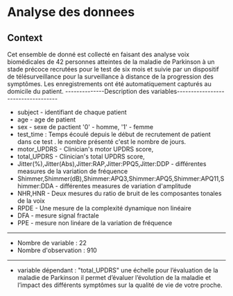 # Analyse des donnees

## Context
Cet ensemble de donné est collecté en faisant des analyse voix biomédicales de 42 personnes 
atteintes de la maladie de Parkinson à un stade précoce recrutées pour le test de six mois et suivie par
un dispositif de télésurveillance pour la surveillance à distance de la progression des symptômes. 
Les enregistrements ont été automatiquement capturés au domicile du patient. 
--------------Description des variables-----------------------------------
* subject - identifiant de chaque patient
* age - age de patient
* sex - sexe de pactient '0' - homme, '1' - femme
* test\_time : Temps écoulé depuis le début de recrutement de patient dans ce test . le nombre présenté c'est le nombre de jours.
* motor\_UPDRS - Clinician's motor UPDRS score,
* total\_UPDRS - Clinician's total UPDRS score, 
* Jitter(%),Jitter(Abs),Jitter:RAP,Jitter:PPQ5,Jitter:DDP - différentes measures de la variation de fréquence
* Shimmer,Shimmer(dB),Shimmer:APQ3,Shimmer:APQ5,Shimmer:APQ11,Shimmer:DDA - différentes measures de variation d'amplitude
* NHR,HNR -  Deux mesures du ratio de bruit de les composantes tonales de la voix
* RPDE - Une mesure de la complexité dynamique non linéaire
* DFA - mesure signal fractale
* PPE - mesure non linéare de la variation de fréquence 
-------------------------------------
* Nombre de variable : 22
* Nombre d'observation : 910
-----------------------------------------------
* variable dépendant : "total\_UPDRS"  une échelle pour l’évaluation de la maladie de Parkinson 
il permet d’évaluer l’évolution de la maladie et l’impact des différents symptômes sur la qualité de vie de votre proche.
